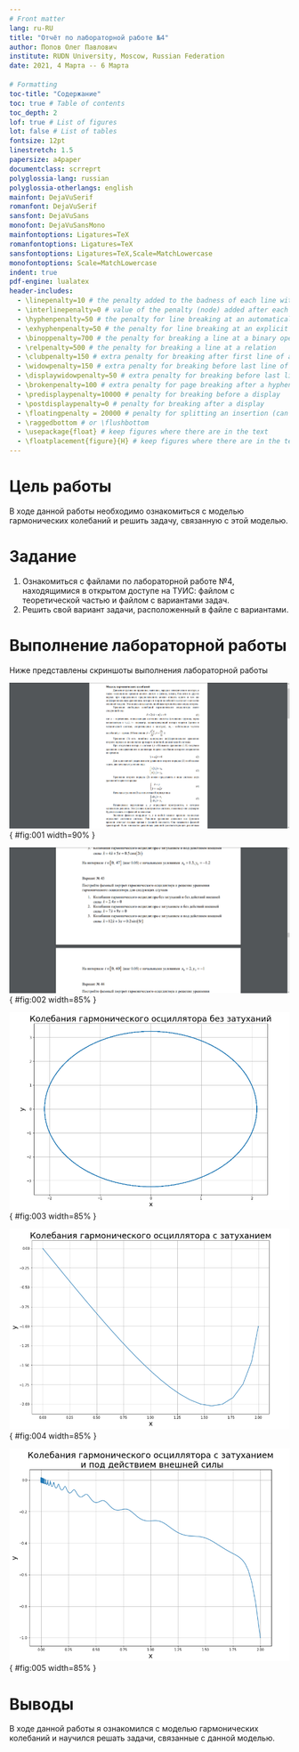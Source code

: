 ```yaml
---
# Front matter
lang: ru-RU
title: "Отчёт по лабораторной работе №4"
author: Попов Олег Павлович
institute: RUDN University, Moscow, Russian Federation
date: 2021, 4 Марта -- 6 Марта

# Formatting
toc-title: "Содержание"
toc: true # Table of contents
toc_depth: 2
lof: true # List of figures
lot: false # List of tables
fontsize: 12pt
linestretch: 1.5
papersize: a4paper
documentclass: scrreprt
polyglossia-lang: russian
polyglossia-otherlangs: english
mainfont: DejaVuSerif
romanfont: DejaVuSerif
sansfont: DejaVuSans
monofont: DejaVuSansMono
mainfontoptions: Ligatures=TeX
romanfontoptions: Ligatures=TeX
sansfontoptions: Ligatures=TeX,Scale=MatchLowercase
monofontoptions: Scale=MatchLowercase
indent: true
pdf-engine: lualatex
header-includes:
  - \linepenalty=10 # the penalty added to the badness of each line within a paragraph (no associated penalty node) Increasing the value makes tex try to have fewer lines in the paragraph.
  - \interlinepenalty=0 # value of the penalty (node) added after each line of a paragraph.
  - \hyphenpenalty=50 # the penalty for line breaking at an automatically inserted hyphen
  - \exhyphenpenalty=50 # the penalty for line breaking at an explicit hyphen
  - \binoppenalty=700 # the penalty for breaking a line at a binary operator
  - \relpenalty=500 # the penalty for breaking a line at a relation
  - \clubpenalty=150 # extra penalty for breaking after first line of a paragraph
  - \widowpenalty=150 # extra penalty for breaking before last line of a paragraph
  - \displaywidowpenalty=50 # extra penalty for breaking before last line before a display math
  - \brokenpenalty=100 # extra penalty for page breaking after a hyphenated line
  - \predisplaypenalty=10000 # penalty for breaking before a display
  - \postdisplaypenalty=0 # penalty for breaking after a display
  - \floatingpenalty = 20000 # penalty for splitting an insertion (can only be split footnote in standard LaTeX)
  - \raggedbottom # or \flushbottom
  - \usepackage{float} # keep figures where there are in the text
  - \floatplacement{figure}{H} # keep figures where there are in the text
---
```


# Цель работы

В ходе данной работы необходимо ознакомиться с моделью гармонических колебаний и решить задачу, связанную с этой моделью.

# Задание

1) Ознакомиться с файлами по лабораторной работе №4, находящимися в открытом доступе на ТУИС: файлом с теоретической частью и файлом с вариантами задач.
2) Решить свой вариант задачи, расположенный в файле с вариантами.

# Выполнение лабораторной работы

Ниже представлены скриншоты выполнения лабораторной работы

![Теоретическая часть](image/theory.png){ #fig:001 width=90% }

![Вариант работы](image/var.png){ #fig:002 width=85% }

![Первый случай задачи](image/MatMod4_1.png){ #fig:003 width=85% }

![Второй случай задачи](image/MatMod4_2.png){ #fig:004 width=85% }

![Третий случай задачи](image/MatMod4_3.png){ #fig:005 width=85% }

# Выводы

В ходе данной работы я ознакомился с моделью гармонических колебаний и научился решать задачи, связанные с данной моделью.

